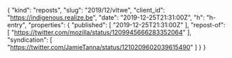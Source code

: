 {
  "kind": "reposts",
  "slug": "2019/12/vltwe",
  "client_id": "https://indigenous.realize.be",
  "date": "2019-12-25T21:31:00Z",
  "h": "h-entry",
  "properties": {
    "published": [
      "2019-12-25T21:31:00Z"
    ],
    "repost-of": [
      "https://twitter.com/mozilla/status/1209945666283352064"
    ],
    "syndication": [
      "https://twitter.com/JamieTanna/status/1210209602039615490"
    ]
  }
}
